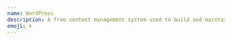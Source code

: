 ```yaml
---
name: WordPress
description: A free content management system used to build and maintain websites.
emoji: 🌀
---
```

